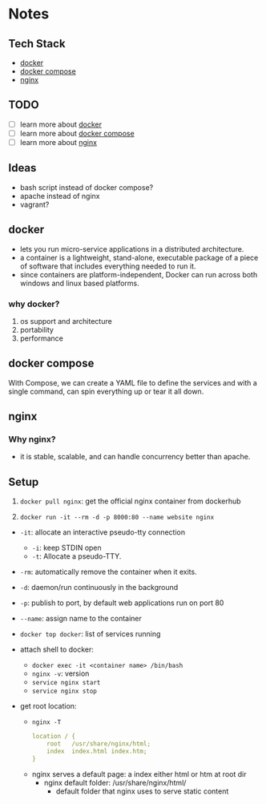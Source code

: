# Notes

## Tech Stack

- [docker](#docker)
- [docker compose](#docker-compose)
- [nginx](#nginx)

## TODO

- [ ] learn more about [docker](https://docker-curriculum.com/)
- [ ] learn more about [docker compose](https://docs.docker.com/compose/)
- [ ] learn more about [nginx](https://www.nginx.com/resources/glossary/nginx/)

## Ideas

- bash script instead of docker compose?
- apache instead of nginx
- vagrant?

## docker

- lets you run micro-service applications in a distributed architecture.
- a container is a lightweight, stand-alone, executable package of a piece of software that includes everything needed to run it.
- since containers are platform-independent, Docker can run across both windows and linux based platforms.

### why docker?

1. os support and architecture
2. portability
3. performance

## docker compose

With Compose, we can create a YAML file to define the services and with a single command, can spin everything up or tear it all down.

## nginx

### Why nginx?

- it is stable, scalable, and can handle concurrency better than apache.  


## Setup

1. `docker pull nginx`: get the official nginx container from dockerhub

2. `docker run -it --rm -d -p 8000:80 --name website nginx`

- `-it`: allocate an interactive pseudo-tty connection
  - `-i`: keep STDIN open
  - `-t`: Allocate a pseudo-TTY.
- `-rm`: automatically remove the container when it exits.
- `-d`: daemon/run continuously in the background
- `-p`: publish to port, by default web applications run on port 80
- `--name`: assign name to the container

- `docker top docker`: list of services running
- attach shell to docker:
  - `docker exec -it <container name> /bin/bash`
  - `nginx -v`: version
  - `service nginx start`
  - `service nginx stop`
- get root location:
  - `nginx -T`
    ```yml
    location / {
    	root   /usr/share/nginx/html;
    	index  index.html index.htm;
    }
    ```
  - nginx serves a default page: a index either html or htm at root dir
    - nginx default folder: /usr/share/nginx/html/
      - default folder that nginx uses to serve static content
